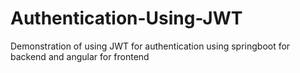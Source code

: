 # Authentication-Using-JWT
Demonstration of using JWT for authentication using springboot for backend and angular for frontend

